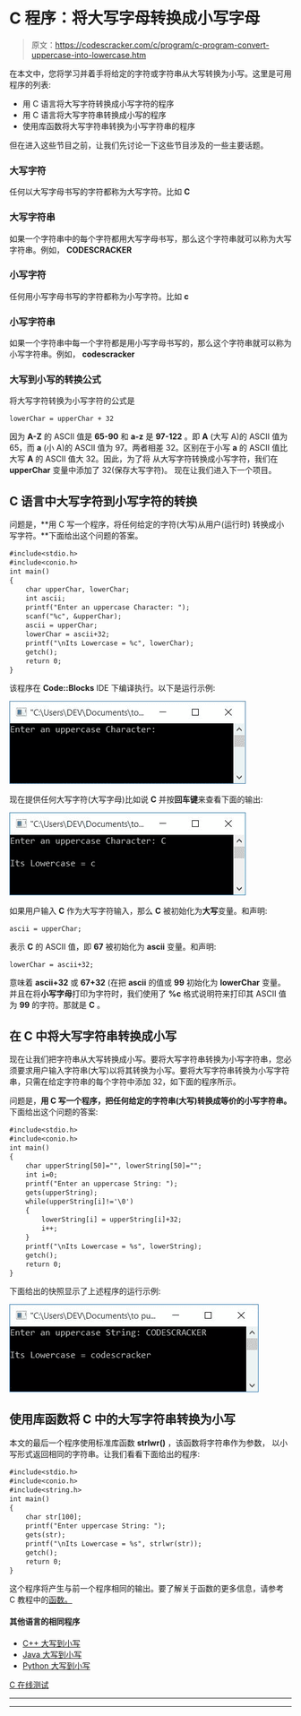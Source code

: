 # C 程序：将大写字母转换成小写字母

> 原文：<https://codescracker.com/c/program/c-program-convert-uppercase-into-lowercase.htm>

在本文中，您将学习并着手将给定的字符或字符串从大写转换为小写。这里是可用程序的列表:

*   用 C 语言将大写字符转换成小写字符的程序
*   用 C 语言将大写字符串转换成小写的程序
*   使用库函数将大写字符串转换为小写字符串的程序

但在进入这些节目之前，让我们先讨论一下这些节目涉及的一些主要话题。

### 大写字符

任何以大写字母书写的字符都称为大写字符。比如 **C**

### 大写字符串

如果一个字符串中的每个字符都用大写字母书写，那么这个字符串就可以称为大写字符串。例如， **CODESCRACKER**

### 小写字符

任何用小写字母书写的字符都称为小写字符。比如 **c**

### 小写字符串

如果一个字符串中每一个字符都是用小写字母书写的，那么这个字符串就可以称为小写字符串。例如， **codescracker**

### 大写到小写的转换公式

将大写字符转换为小写字符的公式是

```
lowerChar = upperChar + 32
```

因为 **A-Z** 的 ASCII 值是 **65-90** 和 **a-z** 是 **97-122** 。即 **A** (大写 A)的 ASCII 值为 65，而 **a** (小 A)的 ASCII 值为 97。两者相差 32。区别在于小写 **a** 的 ASCII 值比大写 **A** 的 ASCII 值大 32。因此，为了将 从大写字符转换成小写字符，我们在 **upperChar** 变量中添加了 32(保存大写字符)。 现在让我们进入下一个项目。

## C 语言中大写字符到小写字符的转换

问题是，**用 C 写一个程序，将任何给定的字符(大写)从用户(运行时) 转换成小写字符。**下面给出这个问题的答案。

```
#include<stdio.h>
#include<conio.h>
int main()
{
    char upperChar, lowerChar;
    int ascii;
    printf("Enter an uppercase Character: ");
    scanf("%c", &upperChar);
    ascii = upperChar;
    lowerChar = ascii+32;
    printf("\nIts Lowercase = %c", lowerChar);
    getch();
    return 0;
}
```

该程序在 **Code::Blocks** IDE 下编译执行。以下是运行示例:

![c program convert uppercase character to lowercase](img/b7ba61cb6f08d601c45ffa8fa2049829.png)

现在提供任何大写字符(大写字母)比如说 **C** 并按**回车键**来查看下面的输出:

![uppercase to lowercase c](img/159dc6abde7c9c815a2a72e12737a6d1.png)

如果用户输入 **C** 作为大写字符输入，那么 **C** 被初始化为**大写**变量。和声明:

```
ascii = upperChar;
```

表示 **C** 的 ASCII 值，即 **67** 被初始化为 **ascii** 变量。和声明:

```
lowerChar = ascii+32;
```

意味着 **ascii+32** 或 **67+32** (在把 **ascii** 的值或 **99** 初始化为 **lowerChar** 变量。并且在将**小写字母**打印为字符时，我们使用了 **%c** 格式说明符来打印其 ASCII 值为 **99** 的字符。那就是 **C** 。

## 在 C 中将大写字符串转换成小写

现在让我们把字符串从大写转换成小写。要将大写字符串转换为小写字符串，您必须要求用户输入字符串(大写)以将其转换为小写。要将大写字符串转换为小写字符串，只需在给定字符串的每个字符中添加 32，如下面的程序所示。

问题是，**用 C 写一个程序，把任何给定的字符串(大写)转换成等价的小写字符串。** 下面给出这个问题的答案:

```
#include<stdio.h>
#include<conio.h>
int main()
{
    char upperString[50]="", lowerString[50]="";
    int i=0;
    printf("Enter an uppercase String: ");
    gets(upperString);
    while(upperString[i]!='\0')
    {
        lowerString[i] = upperString[i]+32;
        i++;
    }
    printf("\nIts Lowercase = %s", lowerString);
    getch();
    return 0;
}
```

下面给出的快照显示了上述程序的运行示例:

![uppercase to lowercase conversion in c](img/dd19869c1360d0b528e3340f82157175.png)

## 使用库函数将 C 中的大写字符串转换为小写

本文的最后一个程序使用标准库函数 **strlwr()** ，该函数将字符串作为参数， 以小写形式返回相同的字符串。让我们看看下面给出的程序:

```
#include<stdio.h>
#include<conio.h>
#include<string.h>
int main()
{
    char str[100];
    printf("Enter uppercase String: ");
    gets(str);
    printf("\nIts Lowercase = %s", strlwr(str));
    getch();
    return 0;
}
```

这个程序将产生与前一个程序相同的输出。要了解关于函数的更多信息，请参考 C 教程中的[函数。](/c/c-functions.htm)

#### 其他语言的相同程序

*   [C++ 大写到小写](/cpp/program/cpp-program-convert-uppercase-into-lowercase.htm)
*   [Java 大写到小写](/java/program/java-program-convert-uppercase-to-lowercase.htm)
*   [Python 大写到小写](/python/program/python-program-convert-uppercase-to-lowercase.htm)

[C 在线测试](/exam/showtest.php?subid=2)

* * *

* * *